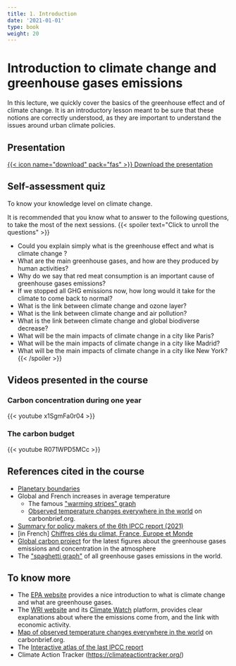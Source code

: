 ```yaml
---
title: 1. Introduction
date: '2021-01-01'
type: book
weight: 20
---
```

# Introduction to climate change and greenhouse gases emissions

<!--more-->

In this lecture, we quickly cover the basics of the greenhouse effect and of climate change. It is an introductory lesson meant to be sure that these notions are correctly understood, as they are important to understand the issues around urban climate policies.

## Presentation

[{{< icon name="download" pack="fas" >}} Download the presentation](http://www.centre-cired.fr/wp-content/uploads/2021/08/Course-1-GETEC-Viguie.pdf)

## Self-assessment quiz
To know your knowledge level on climate change.

It is recommended that you know what to answer to the following questions, to take the most of the next sessions.
{{< spoiler text="Click to unroll the questions" >}}
-	Could you explain simply what is the greenhouse effect and what is climate change ?
-	What are the main greenhouse gases, and how are they produced by human activities?
-	Why do we say that red meat consumption is an important cause of greenhouse gases emissions?
-	If we stopped all GHG emissions now, how long would it take for the climate to come back to normal?
-	What is the link between climate change and ozone layer?
-	What is the link between climate change and air pollution?
-	What is the link between climate change and global biodiverse decrease?
-	What will be the main impacts of climate change in a city like Paris?
-	What will be the main impacts of climate change in a city like Madrid?
-	What will be the main impacts of climate change in a city like New York?
{{< /spoiler >}}

## Videos presented in the course

### Carbon concentration during one year
{{< youtube x1SgmFa0r04 >}}

### The carbon budget
{{< youtube R071WPD5MCc >}}

## References cited in the course
- [Planetary boundaries](https://science.sciencemag.org/content/347/6223/1259855)
- Global and French increases in average temperature
  - The famous ["warming stripes" graph](https://showyourstripes.info/)
  - [Observed temperature changes everywhere in the world](https://www.carbonbrief.org/mapped-how-every-part-of-the-world-has-warmed-and-could-continue-to-warm) on carbonbrief.org.
- [Summary for policy makers of the 6th IPCC report (2021)](https://www.ipcc.ch/report/ar6/wg1/downloads/report/IPCC_AR6_WGI_SPM.pdf)
- [in French] [Chiffres clés du climat, France, Europe et Monde](https://www.statistiques.developpement-durable.gouv.fr/edition-numerique/chiffres-cles-du-climat/2-causes-du-changement-climatique)
- [Global carbon project](https://www.globalcarbonproject.org/) for the latest figures about the greenhouse gases emissions and concentration in the atmosphere
- The ["spaghetti graph"](https://www.wri.org/data/world-greenhouse-gas-emissions-2016) of all greenhouse gases emissions in the world.

## To know more

- The [EPA website](https://www.epa.gov/ghgemissions/overview-greenhouse-gases) provides a nice introduction to what is climate change and what are greenhouse gases.
- The [WRI website](https://www.wri.org/blog/2020/02/greenhouse-gas-emissions-by-country-sector) and its [Climate Watch](https://www.wri.org/initiatives/climate-watch) platform, provides clear explanations about where the emissions come from, and the link with economic activity.
- [Map of observed temperature changes everywhere in the world](https://www.carbonbrief.org/mapped-how-every-part-of-the-world-has-warmed-and-could-continue-to-warm) on carbonbrief.org.
- The [Interactive atlas of the last IPCC report](https://interactive-atlas.ipcc.ch/)
- Climate Action Tracker (https://climateactiontracker.org/)

